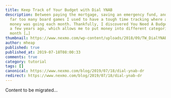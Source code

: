 ```yaml
---
title: Keep Track of Your Budget with Dial YNAB
description: Between paying the mortgage, saving an emergency fund, and buying
  far too many board games I used to have a tough time tracking where all of my
  money was going each month. Thankfully, I discovered You Need A Budget (YNAB)
  a few years ago, which allows me to put money into different categories each
  month […]
thumbnail: https://www.nexmo.com/wp-content/uploads/2018/09/TW_DialYNAB.png
author: mheap
published: true
published_at: 2019-07-18T08:00:33
comments: true
category: tutorial
tags: []
canonical: https://www.nexmo.com/blog/2019/07/18/dial-ynab-dr
redirect: https://www.nexmo.com/blog/2019/07/18/dial-ynab-dr
---
```

Content to be migrated...
